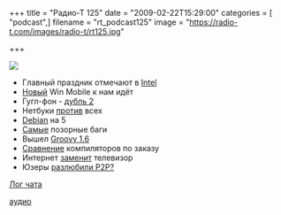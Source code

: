 +++
title = "Радио-Т 125"
date = "2009-02-22T15:29:00"
categories = [ "podcast",]
filename = "rt_podcast125"
image = "https://radio-t.com/images/radio-t/rt125.jpg"

+++

![](https://radio-t.com/images/radio-t/rt125.jpg)

- Главный праздник отмечают в [Intel](http://www.mobile-review.com/fullnews/main/2009/February/18.shtml)
- [Новый](http://www.engadget.com/2009/02/16/microsoft-announces-windows-mobile-6-5/) Win Mobile к нам идёт
- Гугл-фон - [дубль 2](http://news.bbc.co.uk/2/hi/technology/7894516.stm)
- Нетбуки [против](http://www.appleinsider.com/articles/09/02/16/netbooks_killing_off_sickly_windows_pc_sales.html) всех
- [Debian](http://www.tuxradar.com/content/lenny-has-landed) на 5
- [Самые](http://www.sundog.net/index.php/sunblog/entry/top-ten-most-infamous-software-bugs-of-all-time/) позорные баги
- Вышел [Groovy 1.6](http://groovy.dzone.com/news/groovy-16-has-been-released)
- [Сравнение](http://www.linux.org.ru/view-message.jsp?msgid=3519239) компиляторов по заказу
- Интернет [заменит](http://www.thg.ru/technews/20090220_180800.html) телевизор
- Юзеры [разлюбили P2P?](http://webplanet.ru/news/research/2009/02/20/porn_down.html)

[Лог чата](http://chat.radio-t.com/logs/radio-t-125.html)

[аудио](https://cdn.radio-t.com/rt_podcast125.mp3)
<audio src="https://cdn.radio-t.com/rt_podcast125.mp3" preload="none"></audio>
